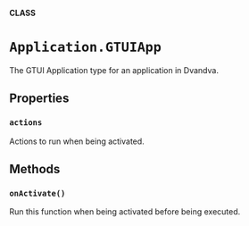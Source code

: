 **CLASS**

# `Application.GTUIApp`

The GTUI Application type for an application in Dvandva.

## Properties
### `actions`

Actions to run when being activated.

## Methods
### `onActivate()`

Run this function when being activated before being executed.
